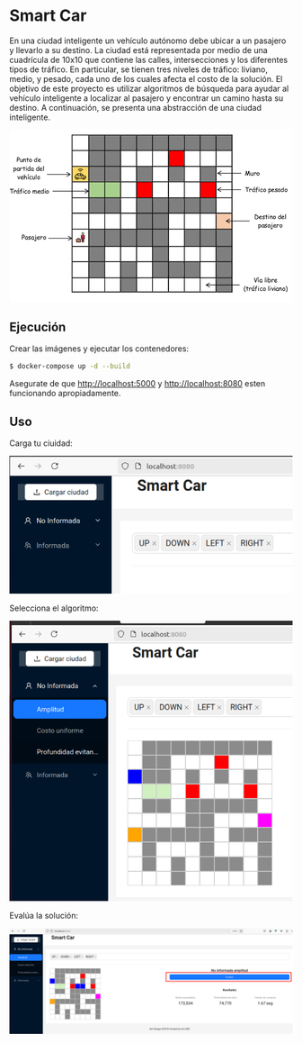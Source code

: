 # Smart Car

En una ciudad inteligente un vehículo autónomo debe ubicar a un pasajero y
llevarlo a su destino. La ciudad está representada por medio de una cuadrícula de 10x10 que
contiene las calles, intersecciones y los diferentes tipos de tráfico. En particular, se tienen
tres niveles de tráfico: liviano, medio, y pesado, cada uno de los cuales afecta el costo de la
solución. El objetivo de este proyecto es utilizar algoritmos de búsqueda para ayudar al vehículo
inteligente a localizar al pasajero y encontrar un camino hasta su destino. A continuación, se
presenta una abstracción de una ciudad inteligente.

![City](./imgs/city.png)

## Ejecución

Crear las imágenes y ejecutar los contenedores:

```sh
$ docker-compose up -d --build
```

Asegurate de que [http://localhost:5000](http://localhost:5000) y [http://localhost:8080](http://localhost:8080) esten funcionando apropiadamente.

## Uso

Carga tu ciuidad:

![Upload](./imgs/upload.png)

Selecciona el algoritmo:

![Select](./imgs/select.png)

Evalúa la solución:

![Evaluate](./imgs/evaluate.png)